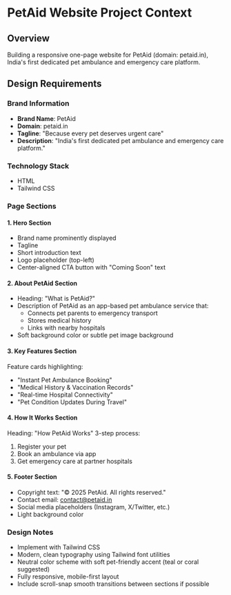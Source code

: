 # PetAid Website Project Context

## Overview
Building a responsive one-page website for PetAid (domain: petaid.in), India's first dedicated pet ambulance and emergency care platform.

## Design Requirements

### Brand Information
- **Brand Name**: PetAid
- **Domain**: petaid.in
- **Tagline**: "Because every pet deserves urgent care"
- **Description**: "India's first dedicated pet ambulance and emergency care platform."

### Technology Stack
- HTML
- Tailwind CSS

### Page Sections

#### 1. Hero Section
- Brand name prominently displayed
- Tagline
- Short introduction text
- Logo placeholder (top-left)
- Center-aligned CTA button with "Coming Soon" text

#### 2. About PetAid Section
- Heading: "What is PetAid?"
- Description of PetAid as an app-based pet ambulance service that:
  - Connects pet parents to emergency transport
  - Stores medical history
  - Links with nearby hospitals
- Soft background color or subtle pet image background

#### 3. Key Features Section
Feature cards highlighting:
- "Instant Pet Ambulance Booking"
- "Medical History & Vaccination Records"
- "Real-time Hospital Connectivity"
- "Pet Condition Updates During Travel"

#### 4. How It Works Section
Heading: "How PetAid Works"
3-step process:
1. Register your pet
2. Book an ambulance via app
3. Get emergency care at partner hospitals

#### 5. Footer Section
- Copyright text: "© 2025 PetAid. All rights reserved."
- Contact email: contact@petaid.in
- Social media placeholders (Instagram, X/Twitter, etc.)
- Light background color

### Design Notes
- Implement with Tailwind CSS
- Modern, clean typography using Tailwind font utilities
- Neutral color scheme with soft pet-friendly accent (teal or coral suggested)
- Fully responsive, mobile-first layout
- Include scroll-snap smooth transitions between sections if possible 